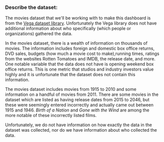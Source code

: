 ### Describe the dataset:

The movies dataset that we'll be working with to make this dashboard is from the [Vega dataset library](https://github.com/vega/vega-datasets). Unfortunately the Vega library does not have additional information about who specifically (which people or organizations) gathered the data.

In the movies dataset, there is a wealth of information on thousands of movies. The information includes foreign and domestic box office returns, DVD sales, budgets (how much a movie cost to make),running times, ratings from the websites Rotten Tomatoes and IMDB, the release date, and more. One notable variable that the data does not have is opening weekend box office returns. This is one metric that studios and industry investors value highly and it is unfortunate that the dataset does not contain this information. 

The movies dataset includes movies from 1915 to 2010 and some information on a handful of movies from 2011. There are some movies in the dataset which are listed as having release dates from 2015 to 2046, but these were seemingly entered incorrectly and actually came out between 1915 and 1946. *Birth of a Nation* and *Gone with the Wind* are among the more notable of these incorrectly listed films. 

Unfortunately, we do not have information on how exactly the data in the dataset was collected, nor do we have information about who collected the data.

